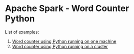 # Apache Spark - Word Counter Python

List of examples:

1. [Word counter using Python running on one machine](./01-wordcount-phyton-standalone)
2. [Word counter using Python running on a cluster](./02-wordcount-phyton-cluster)




